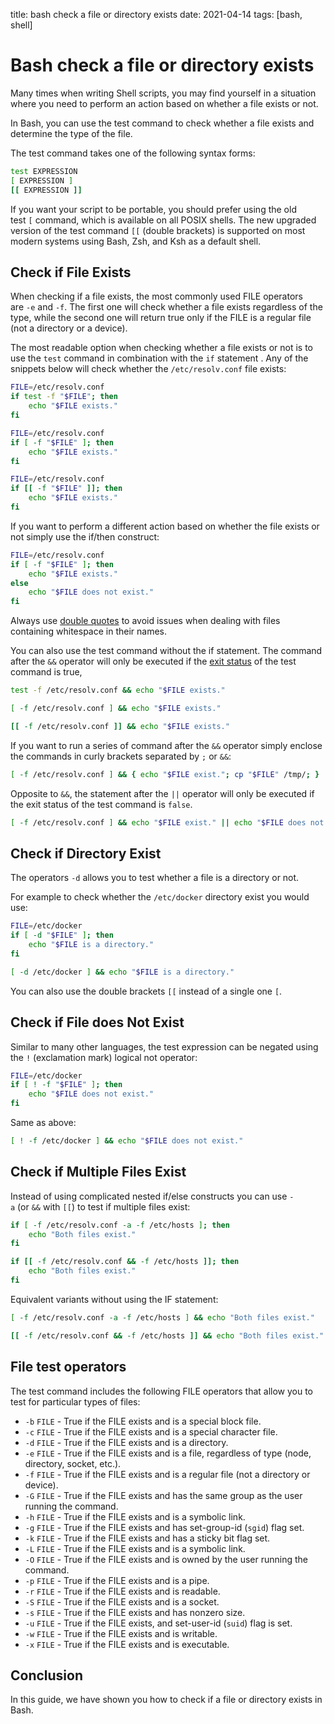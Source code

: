 title: bash check a file or directory exists
date: 2021-04-14
tags: [bash, shell]

# Bash check a file or directory exists

Many times when writing Shell scripts, you may find yourself in a situation where you need to perform an action based on whether a file exists or not.

In Bash, you can use the test command to check whether a file exists and determine the type of the file.

The test command takes one of the following syntax forms:

```bash
test EXPRESSION
[ EXPRESSION ]
[[ EXPRESSION ]]
```

If you want your script to be portable, you should prefer using the old test `[` command, which is available on all POSIX shells. The new upgraded version of the test command `[[` (double brackets) is supported on most modern systems using Bash, Zsh, and Ksh as a default shell.

## Check if File Exists

When checking if a file exists, the most commonly used FILE operators are `-e` and `-f`. The first one will check whether a file exists regardless of the type, while the second one will return true only if the FILE is a regular file (not a directory or a device).

The most readable option when checking whether a file exists or not is to use the `test` command in combination with the `if` statement . Any of the snippets below will check whether the `/etc/resolv.conf` file exists:

```bash
FILE=/etc/resolv.conf
if test -f "$FILE"; then
    echo "$FILE exists."
fi
```

```bash
FILE=/etc/resolv.conf
if [ -f "$FILE" ]; then
    echo "$FILE exists."
fi
```

```bash
FILE=/etc/resolv.conf
if [[ -f "$FILE" ]]; then
    echo "$FILE exists."
fi
```

If you want to perform a different action based on whether the file exists or not simply use the if/then construct:

```bash
FILE=/etc/resolv.conf
if [ -f "$FILE" ]; then
    echo "$FILE exists."
else
    echo "$FILE does not exist."
fi
```

Always use [double quotes](https://linuxize.com/post/echo-command-in-linux-with-examples/) to avoid issues when dealing with files containing whitespace in their names.

You can also use the test command without the if statement. The command after the `&&` operator will only be executed if the [exit status](https://linuxize.com/post/bash-exit/) of the test command is true,

```bash
test -f /etc/resolv.conf && echo "$FILE exists."
```

```bash
[ -f /etc/resolv.conf ] && echo "$FILE exists."
```

```bash
[[ -f /etc/resolv.conf ]] && echo "$FILE exists."
```

If you want to run a series of command after the `&&` operator simply enclose the commands in curly brackets separated by `;` or `&&`:

```bash
[ -f /etc/resolv.conf ] && { echo "$FILE exist."; cp "$FILE" /tmp/; }
```

Opposite to `&&`, the statement after the `||` operator will only be executed if the exit status of the test command is `false`.

```bash
[ -f /etc/resolv.conf ] && echo "$FILE exist." || echo "$FILE does not exist."
```

## Check if Directory Exist

The operators `-d` allows you to test whether a file is a directory or not.

For example to check whether the `/etc/docker` directory exist you would use:

```bash
FILE=/etc/docker
if [ -d "$FILE" ]; then
    echo "$FILE is a directory."
fi
```

```bash
[ -d /etc/docker ] && echo "$FILE is a directory."
```

You can also use the double brackets `[[` instead of a single one `[`.

## Check if File does Not Exist

Similar to many other languages, the test expression can be negated using the `!` (exclamation mark) logical not operator:

```bash
FILE=/etc/docker
if [ ! -f "$FILE" ]; then
    echo "$FILE does not exist."
fi
```

Same as above:

```bash
[ ! -f /etc/docker ] && echo "$FILE does not exist."
```

## Check if Multiple Files Exist

Instead of using complicated nested if/else constructs you can use `-a` (or `&&` with `[[`) to test if multiple files exist:

```bash
if [ -f /etc/resolv.conf -a -f /etc/hosts ]; then
    echo "Both files exist."
fi
```

```bash
if [[ -f /etc/resolv.conf && -f /etc/hosts ]]; then
    echo "Both files exist."
fi
```

Equivalent variants without using the IF statement:

```bash
[ -f /etc/resolv.conf -a -f /etc/hosts ] && echo "Both files exist."
```

```bash
[[ -f /etc/resolv.conf && -f /etc/hosts ]] && echo "Both files exist."
```

## File test operators

The test command includes the following FILE operators that allow you to test for particular types of files:

* `-b` `FILE` - True if the FILE exists and is a special block file.
* `-c` `FILE` - True if the FILE exists and is a special character file.
* `-d` `FILE` - True if the FILE exists and is a directory.
* `-e` `FILE` - True if the FILE exists and is a file, regardless of type (node, directory, socket, etc.).
* `-f` `FILE` - True if the FILE exists and is a regular file (not a directory or device).
* `-G` `FILE` - True if the FILE exists and has the same group as the user running the command.
* `-h` `FILE` - True if the FILE exists and is a symbolic link.
* `-g` `FILE` - True if the FILE exists and has set-group-id (`sgid`) flag set.
* `-k` `FILE` - True if the FILE exists and has a sticky bit flag set.
* `-L` `FILE` - True if the FILE exists and is a symbolic link.
* `-O` `FILE` - True if the FILE exists and is owned by the user running the command.
* `-p` `FILE` - True if the FILE exists and is a pipe.
* `-r` `FILE` - True if the FILE exists and is readable.
* `-S` `FILE` - True if the FILE exists and is a socket.
* `-s` `FILE` - True if the FILE exists and has nonzero size.
* `-u` `FILE` - True if the FILE exists, and set-user-id (`suid`) flag is set.
* `-w` `FILE` - True if the FILE exists and is writable.
* `-x` `FILE` - True if the FILE exists and is executable.

## Conclusion

In this guide, we have shown you how to check if a file or directory exists in Bash.
